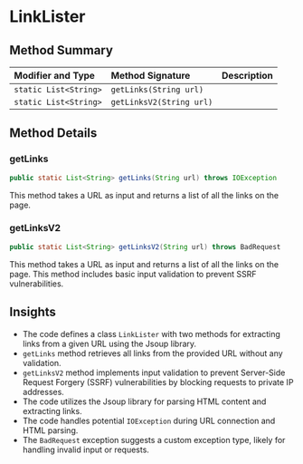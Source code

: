 # LinkLister

## Method Summary

| Modifier and Type | Method Signature | Description |
| :--- | :--- | :--- |
| `static List<String>` | `getLinks(String url)` |  |
| `static List<String>` | `getLinksV2(String url)` |  |

## Method Details

### getLinks

```java
public static List<String> getLinks(String url) throws IOException
```

This method takes a URL as input and returns a list of all the links on the page.

### getLinksV2

```java
public static List<String> getLinksV2(String url) throws BadRequest
```

This method takes a URL as input and returns a list of all the links on the page.
This method includes basic input validation to prevent SSRF vulnerabilities.

## Insights

- The code defines a class `LinkLister` with two methods for extracting links from a given URL using the Jsoup library.
- `getLinks` method retrieves all links from the provided URL without any validation.
- `getLinksV2` method implements input validation to prevent Server-Side Request Forgery (SSRF) vulnerabilities by blocking requests to private IP addresses.
- The code utilizes the Jsoup library for parsing HTML content and extracting links.
- The code handles potential `IOException` during URL connection and HTML parsing.
- The `BadRequest` exception suggests a custom exception type, likely for handling invalid input or requests.

